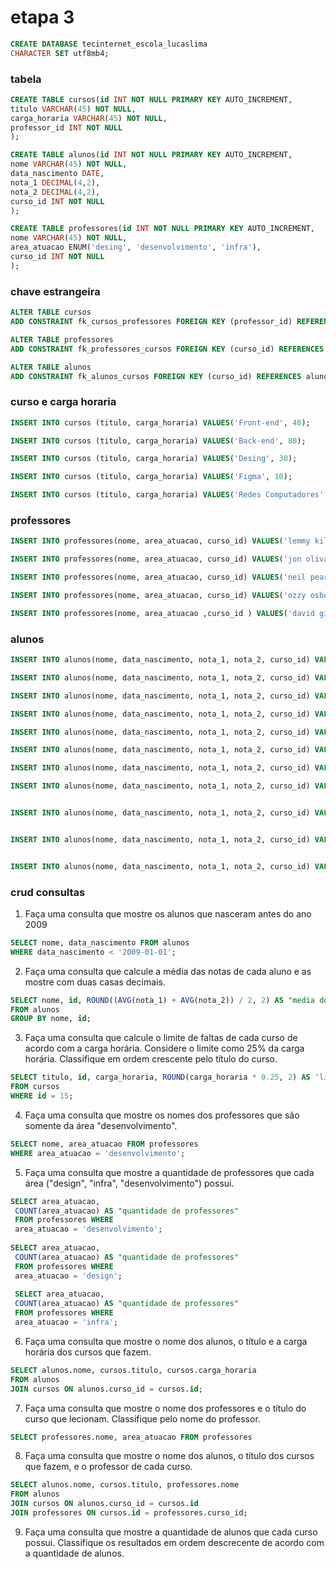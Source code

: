 # etapa 3
```sql
CREATE DATABASE tecinternet_escola_lucaslima
CHARACTER SET utf8mb4;
```
### tabela
```sql
CREATE TABLE cursos(id INT NOT NULL PRIMARY KEY AUTO_INCREMENT,
titulo VARCHAR(45) NOT NULL,
carga_horaria VARCHAR(45) NOT NULL,
professor_id INT NOT NULL
);

CREATE TABLE alunos(id INT NOT NULL PRIMARY KEY AUTO_INCREMENT,
nome VARCHAR(45) NOT NULL,
data_nascimento DATE,
nota_1 DECIMAL(4,2),
nota_2 DECIMAL(4,2),
curso_id INT NOT NULL 
);

CREATE TABLE professores(id INT NOT NULL PRIMARY KEY AUTO_INCREMENT,
nome VARCHAR(45) NOT NULL,
area_atuacao ENUM('desing', 'desenvolvimento', 'infra'),
curso_id INT NOT NULL
);
```

### chave estrangeira
```sql
ALTER TABLE cursos
ADD CONSTRAINT fk_cursos_professores FOREIGN KEY (professor_id) REFERENCES professores(id);

ALTER TABLE professores
ADD CONSTRAINT fk_professores_cursos FOREIGN KEY (curso_id) REFERENCES cursos(id);

ALTER TABLE alunos
ADD CONSTRAINT fk_alunos_cursos FOREIGN KEY (curso_id) REFERENCES alunos(id);

```

### curso e carga horaria
```sql
INSERT INTO cursos (titulo, carga_horaria) VALUES('Front-end', 40);

INSERT INTO cursos (titulo, carga_horaria) VALUES('Back-end', 80);

INSERT INTO cursos (titulo, carga_horaria) VALUES('Desing', 30);

INSERT INTO cursos (titulo, carga_horaria) VALUES('Figma', 10);

INSERT INTO cursos (titulo, carga_horaria) VALUES('Redes Computadores', 100);
```

### professores
```sql
INSERT INTO professores(nome, area_atuacao, curso_id) VALUES('lemmy kilmister', 'desing', 3);

INSERT INTO professores(nome, area_atuacao, curso_id) VALUES('jon oliva', 'infra', 5);

INSERT INTO professores(nome, area_atuacao, curso_id) VALUES('neil peart', 'desing', 4);

INSERT INTO professores(nome, area_atuacao, curso_id) VALUES('ozzy osbourne', 'desenvolvimento', 1);

INSERT INTO professores(nome, area_atuacao ,curso_id ) VALUES('david gilmour', 'desenvolvimento', 2);
```

### alunos
```sql
INSERT INTO alunos(nome, data_nascimento, nota_1, nota_2, curso_id) VALUES('marcos', '2000-03-07' , 10, 6, 1);

INSERT INTO alunos(nome, data_nascimento, nota_1, nota_2, curso_id) VALUES('luan', '2006-09-08', 6, 9, 4);

INSERT INTO alunos(nome, data_nascimento, nota_1, nota_2, curso_id) VALUES('pietra', '2009-08-07', 4, 5, 3);

INSERT INTO alunos(nome, data_nascimento, nota_1, nota_2, curso_id) VALUES('lima','1990-01-03', 10, 2, 2 );

INSERT INTO alunos(nome, data_nascimento, nota_1, nota_2, curso_id) VALUES('lua', '2009-01-12', 10, 2, 5);

INSERT INTO alunos(nome, data_nascimento, nota_1, nota_2, curso_id) VALUES('amora', '2010-02-11', 10, 2, 5);

INSERT INTO alunos(nome, data_nascimento, nota_1, nota_2, curso_id) VALUES('kelly', '1997-01-01', 10, 2, 2);

INSERT INTO alunos(nome, data_nascimento, nota_1, nota_2, curso_id) VALUES('elly', '1997-01-01', 10, 2, 1);


INSERT INTO alunos(nome, data_nascimento, nota_1, nota_2, curso_id) VALUES('ly', '1997-01-01', 10, 2, 3);


INSERT INTO alunos(nome, data_nascimento, nota_1, nota_2, curso_id) VALUES('elly', '1997-01-01', 10, 2, 4);


INSERT INTO alunos(nome, data_nascimento, nota_1, nota_2, curso_id) VALUES('ly', '1997-01-01', 10, 2, 5);
```
### crud consultas


1) Faça uma consulta que mostre os alunos que nasceram antes do ano 2009 
```sql
SELECT nome, data_nascimento FROM alunos
WHERE data_nascimento < '2009-01-01';
```

2) Faça uma consulta que calcule a média das notas de cada aluno e as mostre com duas casas decimais.
```sql
SELECT nome, id, ROUND((AVG(nota_1) + AVG(nota_2)) / 2, 2) AS "media dos alunos"
FROM alunos
GROUP BY nome, id;
```

3) Faça uma consulta que calcule o limite de faltas de cada curso de acordo com a carga horária. Considere o limite como 25% da carga horária. Classifique em ordem crescente pelo título do curso.
```sql
SELECT titulo, id, carga_horaria, ROUND(carga_horaria * 0.25, 2) AS 'limite de faltas' 
FROM cursos
WHERE id = 15; 
```

4) Faça uma consulta que mostre os nomes dos professores que são somente da área "desenvolvimento".
```sql
SELECT nome, area_atuacao FROM professores
WHERE area_atuacao = 'desenvolvimento';
```

5) Faça uma consulta que mostre a quantidade de professores que cada área ("design", "infra", "desenvolvimento") possui.
```sql
SELECT area_atuacao,
 COUNT(area_atuacao) AS "quantidade de professores"  
 FROM professores WHERE  
 area_atuacao = 'desenvolvimento';
 
SELECT area_atuacao,
 COUNT(area_atuacao) AS "quantidade de professores"  
 FROM professores WHERE  
 area_atuacao = 'design';  
 
 SELECT area_atuacao,
 COUNT(area_atuacao) AS "quantidade de professores"  
 FROM professores WHERE  
 area_atuacao = 'infra';  
```

6) Faça uma consulta que mostre o nome dos alunos, o título e a carga horária dos cursos que fazem.
```sql
SELECT alunos.nome, cursos.titulo, cursos.carga_horaria
FROM alunos
JOIN cursos ON alunos.curso_id = cursos.id;
```

7) Faça uma consulta que mostre o nome dos professores e o título do curso que lecionam. Classifique pelo nome do professor.
```sql
SELECT professores.nome, area_atuacao FROM professores
```
8) Faça uma consulta que mostre o nome dos alunos, o título dos cursos que fazem, e o professor de cada curso.
```sql
SELECT alunos.nome, cursos.titulo, professores.nome
FROM alunos
JOIN cursos ON alunos.curso_id = cursos.id
JOIN professores ON cursos.id = professores.curso_id;
```
9) Faça uma consulta que mostre a quantidade de alunos que cada curso possui. Classifique os resultados em ordem descrecente de acordo com a quantidade de alunos.
```sql
```



